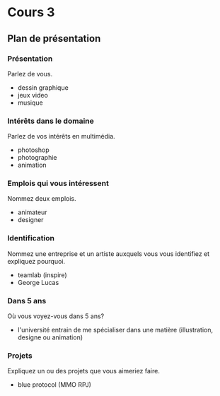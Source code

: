 # Cours 3
## Plan de présentation

### Présentation
Parlez de vous. 
* dessin graphique
* jeux video
* musique

### Intérêts dans le domaine
Parlez de vos intérêts en multimédia. 
* photoshop
* photographie
* animation

### Emplois qui vous intéressent
Nommez deux emplois.
* animateur
* designer

### Identification
Nommez une entreprise et un artiste auxquels vous vous identifiez et expliquez pourquoi. 
* teamlab (inspire)
* George Lucas

### Dans 5 ans
Où vous voyez-vous dans 5 ans? 
* l'université entrain de me spécialiser dans une matière (illustration, designe ou animation)

### Projets
Expliquez un ou des projets que vous aimeriez faire. 
* blue protocol (MMO RPJ)
